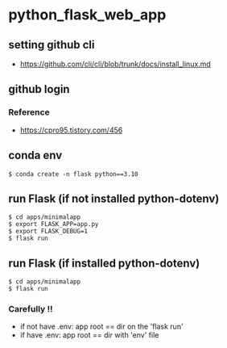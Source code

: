 # python_flask_web_app

## setting github cli
- https://github.com/cli/cli/blob/trunk/docs/install_linux.md

## github login

### Reference
- https://cpro95.tistory.com/456

## conda env
```
$ conda create -n flask python==3.10
```

## run Flask (if not installed python-dotenv)
```
$ cd apps/minimalapp
$ export FLASK_APP=app.py
$ export FLASK_DEBUG=1
$ flask run
```

## run Flask (if installed python-dotenv)
```
$ cd apps/minimalapp
$ flask run
```

### Carefully !!
- if not have .env: app root == dir on the 'flask run'
- if have .env:     app root == dir with 'env' file
